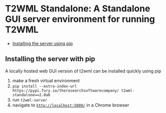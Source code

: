 # T2WML Standalone: A Standalone GUI server environment for running T2WML

* [Installing the server using pip](#install)

<span id="install"></span>
## Installing the server with pip

A locally hosted web GUI version of t2wml can be installed quickly using pip

1. make a fresh virtual environment
2. `pip install --extra-index-url https://pypi.fury.io/theresearchsoftwarecompany/ t2wml-standalone==2.0a6`
3. run `t2wml-server`
4. navigate to [`http://localhost:5000/`](http://localhost:5000/) in a Chrome browser
